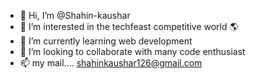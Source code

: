 - 👋 Hi, I’m @Shahin-kaushar
- 👀 I’m interested in the techfeast competitive world 🌎
- 🌱 I’m currently learning web development 
- 💞️ I’m looking to collaborate with many code enthusiast 
- 📫 my mail.... shahinkaushar126@gmail.com

<!---
Shahin-kaushar/Shahin-kaushar is a ✨ special ✨ repository because its `README.md` (this file) appears on your GitHub profile.
You can click the Preview link to take a look at your changes.
--->
